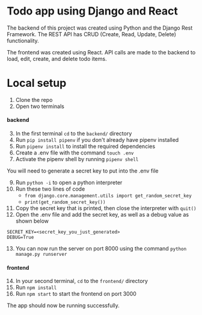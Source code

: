# Todo app using Django and React

The backend of this project was created using Python and the Django Rest Framework. The REST API has CRUD (Create, Read, Update, Delete) functionality.

The frontend was created using React. API calls are made to the backend to load, edit, create, and delete todo items.

# Local setup

1. Clone the repo
2. Open two terminals

#### backend

3. In the first terminal `cd` to the `backend/` directory
4. Run `pip install pipenv` if you don't already have pipenv installed
5. Run `pipenv install` to install the required dependencies
6. Create a .env file with the command `touch .env`
7. Activate the pipenv shell by running `pipenv shell`

You will need to generate a secret key to put into the .env file

9. Run `python -i` to open a python interpreter
10. Run these two lines of code
    - `from django.core.management.utils import get_random_secret_key`
    - `print(get_random_secret_key())`
11. Copy the secret key that is printed, then close the interpreter with `quit()`
12. Open the .env file and add the secret key, as well as a debug value as shown below

```
SECRET_KEY=<secret_key_you_just_generated>
DEBUG=True
```

13. You can now run the server on port 8000 using the command `python manage.py runserver`

#### frontend

14. In your second terminal, `cd` to the `frontend/` directory
15. Run `npm install`
16. Run `npm start` to start the frontend on port 3000

The app should now be running successfully.
